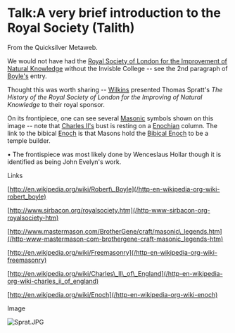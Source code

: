 
# Talk:A very brief introduction to the Royal Society (Talith)

From the Quicksilver Metaweb.

We would not have had the [Royal Society of London for the Improvement of Natural Knowledge](/royal-society-of-london-for-the-improvement-of-natural-knowledge) without the Invisble College -- see the 2nd paragraph of [Boyle's](/http-en-wikipedia-org-wiki-robert-boyle) entry. 

Thought this was worth sharing -- [Wilkins](/john-wilkins) presented Thomas Spratt's *The History of the Royal Society of London for the Improving of Natural Knowledge* to their royal sponsor. 

On its frontipiece, one can see several [Masonic](/http-en-wikipedia-org-wiki-freemasonry) symbols shown on this image -- note that [Charles II's](/http-en-wikipedia-org-wiki-charles-ii-of-england) bust is resting on a [Enochian](/stephenson-neal-quicksilver-enoch-root) column. The link to the bibical [Enoch](/stephenson-neal-quicksilver-enoch-root) is that Masons hold the [Bibical Enoch](/http-en-wikipedia-org-wiki-enoch) to be a temple builder.

 • The frontispiece was most likely done by Wenceslaus Hollar though it is identified as being John Evelyn's work.

Links  

[http://en.wikipedia.org/wiki/Robert\_Boyle](/http-en-wikipedia-org-wiki-robert_boyle)  

[http://www.sirbacon.org/royalsociety.htm](/http-www-sirbacon-org-royalsociety-htm)  

[http://www.mastermason.com/BrotherGene/craft/masonic\_legends.htm](/http-www-mastermason-com-brothergene-craft-masonic_legends-htm)  

[http://en.wikipedia.org/wiki/Freemasonry](/http-en-wikipedia-org-wiki-freemasonry)  

[http://en.wikipedia.org/wiki/Charles\_II\_of\_England](/http-en-wikipedia-org-wiki-charles_ii_of_england)  

[http://en.wikipedia.org/wiki/Enoch](/http-en-wikipedia-org-wiki-enoch)  


Image  

![Sprat.JPG](/images/Sprat.JPG)  
